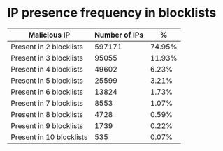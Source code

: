 # IP presence frequency in blocklists
| Malicious IP | Number of IPs | % |
|----|----|----|
| Present in 2 blocklists | 597171 | 74.95% |
| Present in 3 blocklists | 95055 | 11.93% |
| Present in 4 blocklists | 49602 | 6.23% |
| Present in 5 blocklists | 25599 | 3.21% |
| Present in 6 blocklists | 13824 | 1.73% |
| Present in 7 blocklists | 8553 | 1.07% |
| Present in 8 blocklists | 4728 | 0.59% |
| Present in 9 blocklists | 1739 | 0.22% |
| Present in 10 blocklists | 535 | 0.07% |
